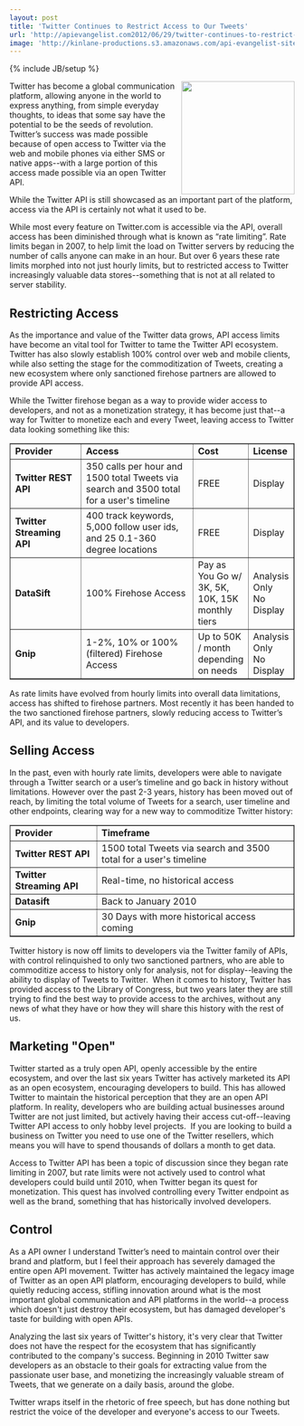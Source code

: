 ```yaml
---
layout: post
title: 'Twitter Continues to Restrict Access to Our Tweets'
url: 'http://apievangelist.com2012/06/29/twitter-continues-to-restrict-access-to-our-tweets/'
image: 'http://kinlane-productions.s3.amazonaws.com/api-evangelist-site/blog/twitter-access.png'
---
```

{% include JB/setup %}
<p>
     <img src="http://kinlane-productions.s3.amazonaws.com/twitter/twitter-access.png"  width="200" align="right" />
</p>
<p>
     Twitter has become a global communication platform, allowing anyone in the world to express anything, from simple everyday thoughts, to ideas that some say have the potential to be the seeds of revolution. Twitter’s success was made possible because of open access to Twitter via the web and mobile phones via either SMS or native apps--with a large portion of this access made possible via an open Twitter API.
</p>
<p>
     While the Twitter API is still showcased as an important part of the platform, access via the API is certainly not what it used to be.
</p>
<p>
     While most every feature on Twitter.com is accessible via the API, overall access has been diminished through what is known as “rate limiting”. Rate limits began in 2007, to help limit the load on Twitter servers by reducing the number of calls anyone can make in an hour. But over 6 years these rate limits morphed into not just hourly limits, but to restricted access to Twitter increasingly valuable data stores--something that is not at all related to server stability.
</p>
<h2>
     Restricting Access
</h2>
<p>
     As the importance and value of the Twitter data grows, API access limits have become an vital tool for Twitter to tame the Twitter API ecosystem. Twitter has also slowly establish 100% control over web and mobile clients, while also setting the stage for the commoditization of Tweets, creating a new ecosystem where only sanctioned firehose partners are allowed to provide API access.
</p>
<p>
     While the Twitter firehose began as a way to provide wider access to developers, and not as a monetization strategy, it has become just that--a way for Twitter to monetize each and every Tweet, leaving access to Twitter data looking something like this:
</p>
<table border="1" cellspacing="5" cellpadding="5" width="100%">
     <tbody>
          <tr>
               <td width="25%">
                    <strong>Provider</strong>
               </td>
               <td>
                    <strong>Access</strong>
               </td>
               <td width="15%">
                    <strong>Cost</strong>
               </td>
               <td width="15%">
                    <strong>License</strong>
               </td>
          </tr>
          <tr>
               <td>
                    <strong>Twitter REST API</strong>
               </td>
               <td>
                    350 calls per hour and 1500 total Tweets via search and 3500 total for a user's timeline
               </td>
               <td>
                    FREE
               </td>
               <td>
                    Display
               </td>
          </tr>
          <tr>
               <td>
                    <strong>Twitter Streaming API</strong>
               </td>
               <td>
                    400 track keywords, 5,000 follow user ids, and 25 0.1-360 degree locations
               </td>
               <td>
                    FREE
               </td>
               <td>
                    Display
               </td>
          </tr>
          <tr>
               <td>
                    <strong>DataSift</strong>
               </td>
               <td>
                    100% Firehose Access
               </td>
               <td>
                    Pay as You Go w/ 3K, 5K, 10K, 15K monthly tiers
               </td>
               <td>
                    Analysis Only<br />
                    No Display
               </td>
          </tr>
          <tr>
               <td>
                    <strong>Gnip</strong>
               </td>
               <td>
                    1-2%, 10% or 100% (filtered) Firehose Access
               </td>
               <td>
                    Up to 50K / month depending on needs
               </td>
               <td>
                    Analysis Only<br />
                    No Display
               </td>
          </tr>
     </tbody>
</table>
<p>
     As rate limits have evolved from hourly limits into overall data limitations, access has shifted to firehose partners. Most recently it has been handed to the two sanctioned firehose partners, slowly reducing access to Twitter’s API, and its value to developers.
</p>
<h2>
     Selling Access
</h2>
<p>
     In the past, even with hourly rate limits, developers were able to navigate through a Twitter search or a user’s timeline and go back in history without limitations. However over the past 2-3 years, history has been moved out of reach, by limiting the total volume of Tweets for a search, user timeline and other endpoints, clearing way for a new way to commoditize Twitter history:
</p>
<table border="1" cellspacing="5" cellpadding="5" width="100%">
     <tbody>
          <tr>
               <td>
                    <strong>Provider</strong>
               </td>
               <td>
                    <strong>Timeframe</strong>
               </td>
          </tr>
          <tr>
               <td>
                    <strong>Twitter REST API</strong>
               </td>
               <td>
                    1500 total Tweets via search and 3500 total for a user's timeline
               </td>
          </tr>
          <tr>
               <td>
                    <strong>Twitter Streaming API</strong>
               </td>
               <td>
                    Real-time, no historical access
               </td>
          </tr>
          <tr>
               <td>
                    <strong>Datasift</strong>
               </td>
               <td>
                    Back to January 2010
               </td>
          </tr>
          <tr>
               <td>
                    <strong>Gnip</strong>
               </td>
               <td>
                    30 Days with more historical access coming
               </td>
          </tr>
     </tbody>
</table>
<p>
     Twitter history is now off limits to developers via the Twitter family of APIs, with control relinquished to only two sanctioned partners, who are able to commoditize access to history only for analysis, not for display--leaving the ability to display of Tweets to Twitter.  When it comes to history, Twitter has provided access to the Library of Congress, but two years later they are still trying to find the best way to provide access to the archives, without any news of what they have or how they will share this history with the rest of us.
</p>
<h2>
     Marketing "Open"
</h2>
<p>
     Twitter started as a truly open API, openly accessible by the entire ecosystem, and over the last six years Twitter has actively marketed its API as an open ecosystem, encouraging developers to build. This has allowed Twitter to maintain the historical perception that they are an open API platform. In reality, developers who are building actual businesses around Twitter are not just limited, but actively having their access cut-off--leaving Twitter API access to only hobby level projects.  If you are looking to build a business on Twitter you need to use one of the Twitter resellers, which means you will have to spend thousands of dollars a month to get data.
</p>
<p>
     Access to Twitter API has been a topic of discussion since they began rate limiting in 2007, but rate limits were not actively used to control what developers could build until 2010, when Twitter began its quest for monetization. This quest has involved controlling every Twitter endpoint as well as the brand, something that has historically involved developers.
</p>
<h2>
     Control
</h2>
<p>
     As a API owner I understand Twitter’s need to maintain control over their brand and platform, but I feel their approach has severely damaged the entire open API movement. Twitter has actively maintained the legacy image of Twitter as an open API platform, encouraging developers to build, while quietly reducing access, stifling innovation around what is the most important global communication and API platforms in the world--a process which doesn't just destroy their ecosystem, but has damaged developer's taste for building with open APIs.
</p>
<p>
     Analyzing the last six years of Twitter's history, it's very clear that Twitter does not have the respect for the ecosystem that has significantly contributed to the company's success. Beginning in 2010 Twitter saw developers as an obstacle to their goals for extracting value from the passionate user base, and monetizing the increasingly valuable stream of Tweets, that we generate on a daily basis, around the globe.  
</p>
<p>
     Twitter wraps itself in the rhetoric of free speech, but has done nothing but restrict the voice of the developer and everyone's access to our Tweets.
</p>
